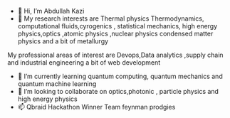 - 👋 Hi, I’m Abdullah Kazi
- 👀 My research interests are Thermal physics
Thermodynamics, computational fluids,cyrogenics , statistical mechanics, high energy physics,optics ,atomic physics ,nuclear physics 
condensed matter physics and a bit of metallurgy



My professional areas of interest are Devops,Data analytics ,supply chain and industrial engineering a bit of web development 
- 🌱 I’m currently learning quantum computing, quantum mechanics and quantum machine learning 
- 💞️ I’m looking to collaborate on optics,photonic , particle physics and high energy physics 
- 📫 Qbraid Hackathon Winner Team feynman prodgies

<!---
AbdullahKazi500/AbdullahKazi500 is a ✨ special ✨ repository because its `README.md` (this file) appears on your GitHub profile.
You can click the Preview link to take a look at your changes.
--->
